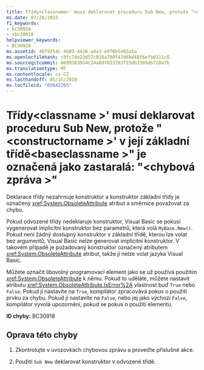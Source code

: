 ```yaml
---
title: Třídy<classname>' musí deklarovat proceduru Sub New, protože "<constructorname>"v její základní třídě'<baseclassname>"je označená jako zastaralá:"<errormessage>"
ms.date: 07/20/2015
f1_keywords:
- bc30918
- vbc30918
helpviewer_keywords:
- BC30918
ms.assetid: 4879254c-4b03-4416-a4a3-e9f6b5d92a1a
ms.openlocfilehash: c8fc7de23d57c028a708f47d6bd48f6efb0311c8
ms.sourcegitcommit: 8699383914c24a0df033393f55db3369db728a7b
ms.translationtype: MT
ms.contentlocale: cs-CZ
ms.lasthandoff: 05/15/2019
ms.locfileid: "65642265"
---
```

# <a name="class-classname-must-declare-a-sub-new-because-the-constructorname-in-its-base-class-baseclassname-is-marked-obsolete-errormessage"></a>Třídy\<classname >' musí deklarovat proceduru Sub New, protože "\<constructorname >' v její základní třídě\<baseclassname >" je označená jako zastaralá: "\<chybová zpráva >"
Deklarace třídy nezahrnuje konstruktor a konstruktor základní třídy je označený <xref:System.ObsoleteAttribute> atribut a směrnice považovat za chybu.  
  
 Pokud odvozené třídy nedeklaruje konstruktor, Visual Basic se pokusí vygenerovat implicitní konstruktor bez parametrů, která volá `MyBase.New()`. Pokud není žádný dostupný konstruktor v základní třídě, kterou lze volat bez argumentů, Visual Basic nelze generovat implicitní konstruktor. V takovém případě je požadovaný konstruktor označený atributem <xref:System.ObsoleteAttribute> atribut, takže ji nelze volat jazyka Visual Basic.  
  
 Můžete označit libovolný programovací element jako se už používá použitím <xref:System.ObsoleteAttribute> k němu. Pokud to uděláte, můžete nastavit atributu <xref:System.ObsoleteAttribute.IsError%2A> vlastnost buď `True` nebo `False`. Pokud ji nastavíte na `True`, kompilátor zpracovává pokus o použití prvku za chybu. Pokud ji nastavíte na `False`, nebo jej jako výchozí `False`, kompilátor vyvolá upozornění, pokud se pokus o použití elementu.  
  
 **ID chyby:** BC30918  
  
## <a name="to-correct-this-error"></a>Oprava této chyby  
  
1. Zkontrolujte v uvozovkách chybovou zprávu a proveďte příslušné akce.  
  
2. Použití `Sub New` deklarovat konstruktor v odvozené třídě.
